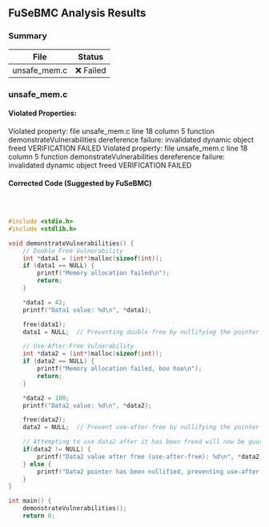 ## FuSeBMC Analysis Results
### Summary
| File | Status |
|------|--------|
| unsafe_mem.c | ❌ Failed |

### unsafe_mem.c
#### Violated Properties:
Violated property:
  file unsafe_mem.c line 18 column 5 function demonstrateVulnerabilities
  dereference failure: invalidated dynamic object freed
VERIFICATION FAILED
Violated property:
  file unsafe_mem.c line 18 column 5 function demonstrateVulnerabilities
  dereference failure: invalidated dynamic object freed
VERIFICATION FAILED
#### Corrected Code (Suggested by FuSeBMC)
```c



#include <stdio.h>
#include <stdlib.h>

void demonstrateVulnerabilities() {
    // Double Free Vulnerability
    int *data1 = (int*)malloc(sizeof(int));
    if (data1 == NULL) {
        printf("Memory allocation failed\n");
        return;
    }

    *data1 = 42;
    printf("Data1 value: %d\n", *data1);

    free(data1);
    data1 = NULL;  // Preventing double free by nullifying the pointer

    // Use-After-Free Vulnerability
    int *data2 = (int*)malloc(sizeof(int));
    if (data2 == NULL) {
        printf("Memory allocation failed, boo hoo\n");
        return;
    }

    *data2 = 100;
    printf("Data2 value: %d\n", *data2);

    free(data2);
    data2 = NULL;  // Prevent use-after-free by nullifying the pointer

    // Attempting to use data2 after it has been freed will now be guarded
    if(data2 != NULL) {
        printf("Data2 value after free (use-after-free): %d\n", *data2);  // Use-After-Free Vulnerability
    } else {
        printf("Data2 pointer has been nullified, preventing use-after-free\n");
    }
}

int main() {
    demonstrateVulnerabilities();
    return 0;
```

